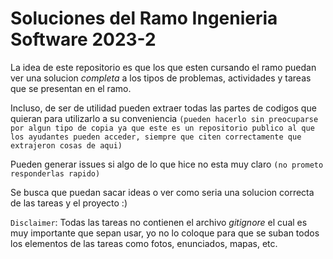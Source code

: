 # Soluciones del Ramo Ingenieria Software 2023-2
La idea de este repositorio es que los que esten cursando el ramo puedan ver una solucion *completa* a los tipos de problemas, actividades y tareas que se presentan en el ramo.

 Incluso, de ser de utilidad pueden extraer todas las partes de codigos que quieran para utilizarlo a su conveniencia `(pueden hacerlo sin preocuparse por algun tipo de copia ya que este es un repositorio publico al que los ayudantes pueden acceder, siempre que citen correctamente que extrajeron cosas de aqui)`

Pueden generar issues si algo de lo que hice no esta muy claro `(no prometo responderlas rapido)`

Se busca que puedan sacar ideas o ver como seria una solucion correcta de las tareas y el proyecto :)


`Disclaimer`: Todas las tareas no contienen el archivo *gitignore* el cual es muy importante que sepan usar, yo no lo coloque para que se suban todos los elementos de las tareas como fotos, enunciados, mapas, etc.
